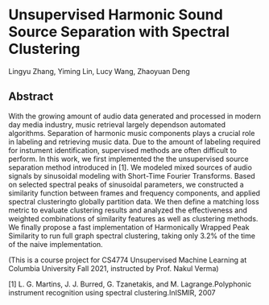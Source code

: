 # Unsupervised Harmonic Sound Source Separation with Spectral Clustering 

Lingyu Zhang, Yiming Lin, Lucy Wang, Zhaoyuan Deng

## Abstract

  With the growing amount of audio data generated and processed in modern day media industry, music retrieval largely dependson automated algorithms. Separation of harmonic music components plays a crucial role in labeling and retrieving music data. Due to the amount of labeling required for instument identification, supervised methods are often difficult to perform. In this work, we first implemented the the unsupervised source separation method introduced in [1]. We modeled mixed sources of audio signals by sinusoidal modeling with Short-Time Fourier Transforms. Based on selected spectral peaks of sinusoidal parameters, we constructed a similarity function between frames and frequency components, and applied spectral clusteringto globally partition data. We then define a matching loss metric to evaluate clustering results and analyzed the effectiveness and weighted combinations of similarity features as well as clustering methods. We finally propose a fast implementation of Harmonically Wrapped Peak Similarity to run full graph spectral clustering, taking only 3.2% of the time of the naive implementation.
  
  (This is a course project for CS4774 Unsupervised Machine Learning at Columbia University Fall 2021, instructed by Prof. Nakul Verma)
  
  
[1] L. G. Martins, J. J. Burred, G. Tzanetakis, and M. Lagrange.Polyphonic instrument recognition using spectral clustering.InISMIR, 2007
